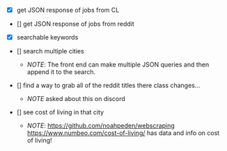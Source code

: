 * [X] get JSON response of jobs from CL

* [] get JSON response of jobs from reddit

* [X] searchable keywords

* [] search multiple cities
  - *NOTE*: The front end can make multiple JSON queries and then append it
            to the search.

* [] find a way to grab all of the reddit titles there class changes...
  - *NOTE* asked about this on discord

* [] see cost of living in that city
  - *NOTE*: https://github.com/noahpeden/webscraping
    https://www.numbeo.com/cost-of-living/ has data and info on cost of
    living!
